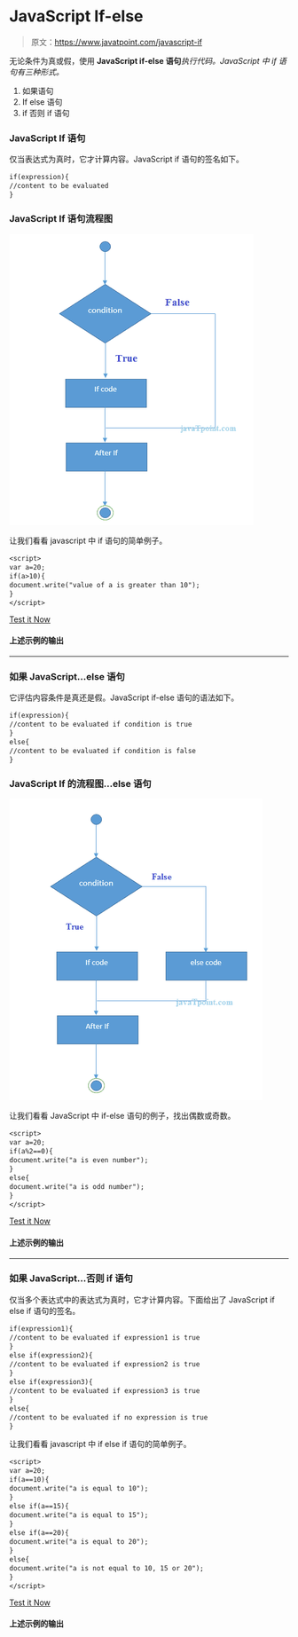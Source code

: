 # JavaScript If-else

> 原文：<https://www.javatpoint.com/javascript-if>

无论条件为真或假，使用 **JavaScript if-else 语句***执行代码。JavaScript 中 if 语句有三种形式。*

1.  如果语句
2.  If else 语句
3.  if 否则 if 语句

### JavaScript If 语句

仅当表达式为真时，它才计算内容。JavaScript if 语句的签名如下。

```
if(expression){
//content to be evaluated
}

```

### JavaScript If 语句流程图

![if statement in javaScript](img/9a2591b2da9698b5020c0f5017fa0434.png)

让我们看看 javascript 中 if 语句的简单例子。

```
<script>
var a=20;
if(a>10){
document.write("value of a is greater than 10");
}
</script>

```

[Test it Now](https://www.javatpoint.com/oprweb/test.jsp?filename=jsif1)

#### 上述示例的输出

* * *

### 如果 JavaScript...else 语句

它评估内容条件是真还是假。JavaScript if-else 语句的语法如下。

```
if(expression){
//content to be evaluated if condition is true
}
else{
//content to be evaluated if condition is false
}

```

### JavaScript If 的流程图...else 语句

![if else statement in javaScript](img/106e39a57c3c6be39b89207f0adc6090.png)

让我们看看 JavaScript 中 if-else 语句的例子，找出偶数或奇数。

```
<script>
var a=20;
if(a%2==0){
document.write("a is even number");
}
else{
document.write("a is odd number");
}
</script>

```

[Test it Now](https://www.javatpoint.com/oprweb/test.jsp?filename=jsif2)

#### 上述示例的输出

* * *

### 如果 JavaScript...否则 if 语句

仅当多个表达式中的表达式为真时，它才计算内容。下面给出了 JavaScript if else if 语句的签名。

```
if(expression1){
//content to be evaluated if expression1 is true
}
else if(expression2){
//content to be evaluated if expression2 is true
}
else if(expression3){
//content to be evaluated if expression3 is true
}
else{
//content to be evaluated if no expression is true
}

```

让我们看看 javascript 中 if else if 语句的简单例子。

```
<script>
var a=20;
if(a==10){
document.write("a is equal to 10");
}
else if(a==15){
document.write("a is equal to 15");
}
else if(a==20){
document.write("a is equal to 20");
}
else{
document.write("a is not equal to 10, 15 or 20");
}
</script>

```

[Test it Now](https://www.javatpoint.com/oprweb/test.jsp?filename=jsif3)

#### 上述示例的输出